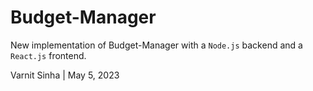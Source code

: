 # Budget-Manager
New implementation of Budget-Manager with a `Node.js` backend and a `React.js` frontend.

Varnit Sinha | May 5, 2023